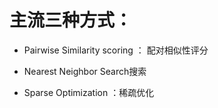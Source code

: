 # 主流三种方式：
- Pairwise Similarity scoring ： 配对相似性评分

- Nearest Neighbor Search搜索

- Sparse Optimization ：稀疏优化